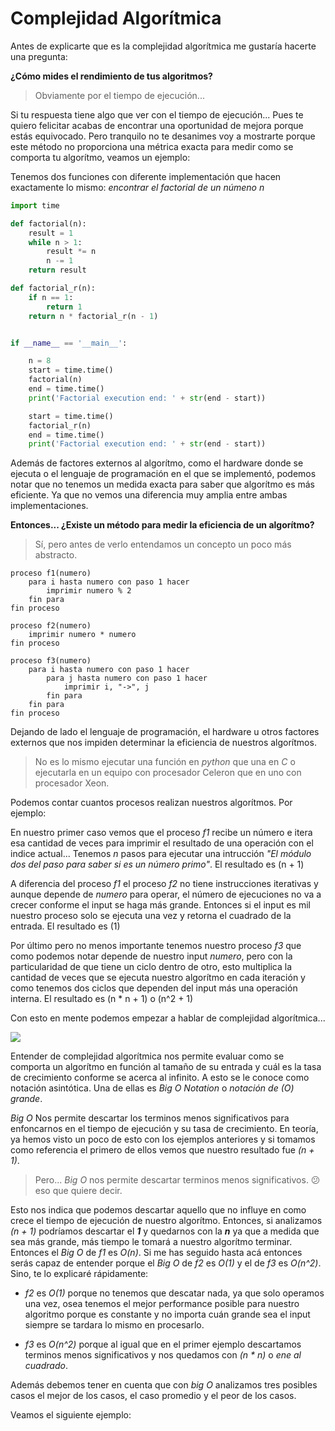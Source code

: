 # Complejidad Algorítmica

Antes de explicarte que es la complejidad algorítmica me gustaría hacerte una pregunta:

**¿Cómo mides el rendimiento de tus algoritmos?**

> Obviamente por el tiempo de ejecución...

Si tu respuesta tiene algo que ver con el tiempo de ejecución... Pues te quiero felicitar acabas de encontrar una oportunidad de mejora porque estás equivocado. Pero tranquilo no te desanimes voy a mostrarte porque este método no proporciona una métrica exacta para medir como se comporta tu algorítmo, veamos un ejemplo:

Tenemos dos funciones con diferente implementación que hacen exactamente lo mismo: *encontrar el factorial de un númeno n*

```python
import time

def factorial(n):
    result = 1
    while n > 1:
        result *= n
        n -= 1
    return result

def factorial_r(n):
    if n == 1:
        return 1
    return n * factorial_r(n - 1)


if __name__ == '__main__':

    n = 8
    start = time.time()
    factorial(n)
    end = time.time()
    print('Factorial execution end: ' + str(end - start))

    start = time.time()
    factorial_r(n)
    end = time.time()
    print('Factorial execution end: ' + str(end - start))
```

Además de factores externos al algorítmo, como el hardware donde se ejecuta o el lenguaje de programación en el que se implementó, podemos notar que no tenemos un medida exacta para saber que algorítmo es más eficiente. Ya que no vemos una diferencia muy amplia entre ambas implementaciones.

**Entonces... ¿Existe un método para medir la eficiencia de un algorítmo?**

> Sí, pero antes de verlo entendamos un concepto un poco más abstracto.

```
proceso f1(numero)
    para i hasta numero con paso 1 hacer
        imprimir numero % 2
    fin para
fin proceso

proceso f2(numero)
    imprimir numero * numero
fin proceso

proceso f3(numero)
    para i hasta numero con paso 1 hacer        
        para j hasta numero con paso 1 hacer
            imprimir i, "->", j
        fin para
    fin para
fin proceso
```

Dejando de lado el lenguaje de programación, el hardware u otros factores externos que nos impiden determinar la eficiencia de nuestros algorítmos. 

> No es lo mismo ejecutar una función en *python* que una en *C* o ejecutarla en un equipo con procesador Celeron que en uno con procesador Xeon.

Podemos contar cuantos procesos realizan nuestros algorítmos. Por ejemplo:

En nuestro primer caso vemos que el proceso *f1* recibe un número e itera esa cantidad de veces para imprimir el resultado de una operación con el indice actual... Tenemos *n* pasos para ejecutar una intrucción *"El módulo dos del paso para saber si es un número primo"*. 
El resultado es (n + 1)

A diferencia del proceso *f1* el proceso *f2* no tiene instrucciones iterativas y aunque depende de *numero* para operar, el número de ejecuciones no va a crecer conforme el input se haga más grande. Entonces si el input es mil nuestro proceso solo se ejecuta una vez y retorna el cuadrado de la entrada. 
El resultado es (1)

Por último pero no menos importante tenemos nuestro proceso *f3* que como podemos notar depende de nuestro input *numero*, pero con la particularidad de que tiene un ciclo dentro de otro, esto multiplica la cantidad de veces que se ejecuta nuestro algorítmo en cada iteración y como tenemos dos ciclos que dependen del input más una operación interna. 
El resultado es (n * n + 1) o (n^2 + 1)

Con esto en mente podemos empezar a hablar de complejidad algorítmica...

![](https://i.ytimg.com/vi/ONNTDstfzsg/sddefault.jpg)

Entender de complejidad algorítmica nos permite evaluar como se comporta un algorítmo en función al tamaño de su entrada y cuál es la tasa de crecimiento conforme se acerca al infinito. A esto se le conoce como notación asintótica. Una de ellas es *Big O Notation* o *notación de (O) grande*.

*Big O* Nos permite descartar los terminos menos significativos para enfoncarnos en el tiempo de ejecución y su tasa de crecimiento. 
En teoría, ya hemos visto un poco de esto con los ejemplos anteriores y si tomamos como referencia el primero de ellos vemos que nuestro resultado fue *(n + 1)*. 

> Pero... *Big O* nos permite descartar terminos menos significativos. :confused: eso que quiere decir. 
 
Esto nos indica que podemos descartar aquello que no influye en como crece el tiempo de ejecución de nuestro algorítmo. Entonces, si analizamos *(n + 1)* podríamos descartar el ***1*** y quedarnos con la ***n*** ya que a medida que sea más grande, más tiempo le tomará a nuestro algorítmo terminar. Entonces el *Big O* de *f1* es *O(n)*.
Si me has seguido hasta acá entonces serás capaz de entender porque el *Big O* de *f2* es *O(1)* y el de *f3* es *O(n^2)*. Sino, te lo explicaré rápidamente: 

* *f2* es *O(1)* porque no tenemos que descatar nada, ya que solo operamos una vez, osea tenemos el mejor performance posible para nuestro algoritmo porque es constante y no importa cuán grande sea el input siempre se tardara lo mismo en procesarlo.

* *f3* es *O(n^2)* porque al igual que en el primer ejemplo descartamos terminos menos significativos y nos quedamos con *(n * n)* o *ene al cuadrado*.

Además debemos tener en cuenta que con *big O* analizamos tres posibles casos el mejor de los casos, el caso promedio y el peor de los casos.

Veamos el siguiente ejemplo:

